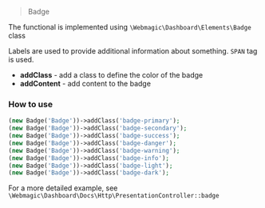 > Badge

The functional is implemented using `\Webmagic\Dashboard\Elements\Badge` class

Labels are used to provide additional information about something. `SPAN` tag is used.

- **addClass** - add a class to define the color of the badge
- **addContent** - add content to the badge

### How to use

```php
(new Badge('Badge'))->addClass('badge-primary');
(new Badge('Badge'))->addClass('badge-secondary');
(new Badge('Badge'))->addClass('badge-success');
(new Badge('Badge'))->addClass('badge-danger');
(new Badge('Badge'))->addClass('badge-warning');
(new Badge('Badge'))->addClass('badge-info');
(new Badge('Badge'))->addClass('badge-light');
(new Badge('Badge'))->addClass('badge-dark');
```

For a more detailed example, see `\Webmagic\Dashboard\Docs\Http\PresentationController::badge`  